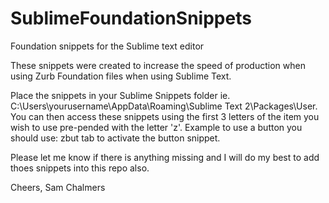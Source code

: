 SublimeFoundationSnippets
=========================

Foundation snippets for the Sublime text editor

These snippets were created to increase the speed of production when using Zurb Foundation files when using Sublime Text.

Place the snippets in your Sublime Snippets folder ie. C:\Users\yourusername\AppData\Roaming\Sublime Text 2\Packages\User. You can then access these snippets using the first 3 letters of the item you wish to use pre-pended with the letter 'z'. Example to use a button you should use: zbut tab to activate the button snippet.

Please let me know if there is anything missing and I will do my best to add thoes snippets into this repo also.

Cheers,
Sam Chalmers
